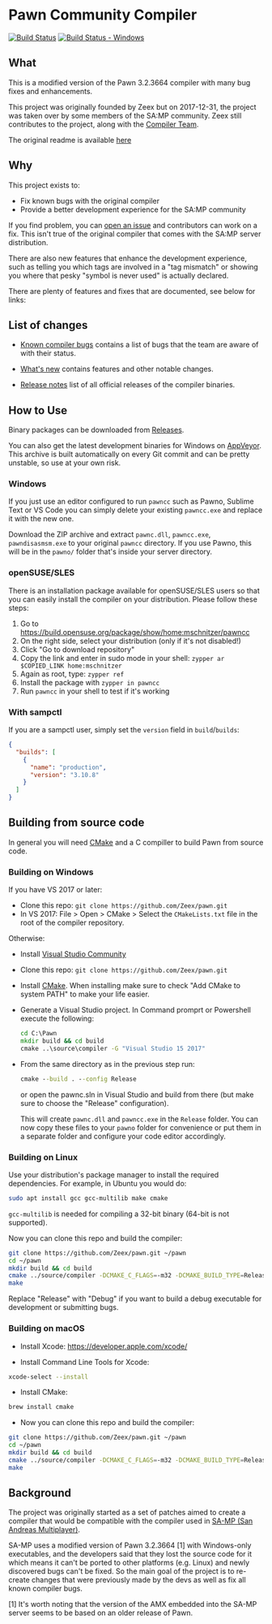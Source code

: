 # Pawn Community Compiler

[![Build Status][build_status_linux]][build_linux]
[![Build Status - Windows][build_status_win]][build_win]

## What

This is a modified version of the Pawn 3.2.3664 compiler with many bug fixes and
enhancements.

This project was originally founded by Zeex but on 2017-12-31, the project was
taken over by some members of the SA:MP community. Zeex still contributes to the
project, along with the [Compiler Team][team].

The original readme is available [here][original_readme]

## Why

This project exists to:

- Fix known bugs with the original compiler
- Provide a better development experience for the SA:MP community

If you find problem, you can [open an issue][issues] and contributors can work
on a fix. This isn't true of the original compiler that comes with the SA:MP
server distribution.

There are also new features that enhance the development experience, such as
telling you which tags are involved in a "tag mismatch" or showing you where
that pesky "symbol is never used" is actually declared.

There are plenty of features and fixes that are documented, see below for links:

## List of changes

- [Known compiler bugs][bugs] contains a list of bugs that the team are aware of
  with their status.

- [What's new][new] contains features and other notable changes.

- [Release notes][releases] list of all official releases of the compiler
  binaries.

## How to Use

Binary packages can be downloaded from [Releases][releases].

You can also get the latest development binaries for Windows on
[AppVeyor][artifacts]. This archive is built automatically on every Git commit
and can be pretty unstable, so use at your own risk.

### Windows

If you just use an editor configured to run `pawncc` such as Pawno, Sublime Text
or VS Code you can simply delete your existing `pawncc.exe` and replace it with
the new one.

Download the ZIP archive and extract `pawnc.dll`, `pawncc.exe`,
`pawndisasmsm.exe` to your original `pawncc` directory. If you use Pawno, this
will be in the `pawno/` folder that's inside your server directory.

### openSUSE/SLES

There is an installation package available for openSUSE/SLES users so that you
can easily install the compiler on your distribution. Please follow these steps:

1.  Go to <https://build.opensuse.org/package/show/home:mschnitzer/pawncc>
2.  On the right side, select your distribution (only if it's not disabled!)
3.  Click "Go to download repository"
4.  Copy the link and enter in sudo mode in your shell:
    `zypper ar $COPIED_LINK home:mschnitzer`
5.  Again as root, type: `zypper ref`
6.  Install the package with `zypper in pawncc`
7.  Run `pawncc` in your shell to test if it's working

### With sampctl

If you are a sampctl user, simply set the `version` field in `build`/`builds`:

```json
{
  "builds": [
    {
      "name": "production",
      "version": "3.10.8"
    }
  ]
}
```

## Building from source code

In general you will need [CMake](https://cmake.org/) and a C compiller to build
Pawn from source code.

### Building on Windows

If you have VS 2017 or later:

- Clone this repo: `git clone https://github.com/Zeex/pawn.git`
- In VS 2017: File > Open > CMake > Select the `CMakeLists.txt` file in the root
  of the compiler repository.

Otherwise:

- Install [Visual Studio Community](https://www.visualstudio.com/vs/community/)
- Clone this repo: `git clone https://github.com/Zeex/pawn.git`
- Install [CMake](https://cmake.org/). When installing make sure to check "Add
  CMake to system PATH" to make your life easier.

- Generate a Visual Studio project. In Command promprt or Powershell execute the
  following:

  ```cmd
  cd C:\Pawn
  mkdir build && cd build
  cmake ..\source\compiler -G "Visual Studio 15 2017"
  ```

- From the same directory as in the previous step run:

  ```cmd
  cmake --build . --config Release
  ```

  or open the pawnc.sln in Visual Studio and build from there (but make sure to
  choose the "Release" configuration).

  This will create `pawnc.dll` and `pawncc.exe` in the `Release` folder. You can
  now copy these files to your `pawno` folder for convenience or put them in a
  separate folder and configure your code editor accordingly.

### Building on Linux

Use your distribution's package manager to install the required dependencies.
For example, in Ubuntu you would do:

```sh
sudo apt install gcc gcc-multilib make cmake
```

`gcc-multilib` is needed for compiling a 32-bit binary (64-bit is not
supported).

Now you can clone this repo and build the compiler:

```sh
git clone https://github.com/Zeex/pawn.git ~/pawn
cd ~/pawn
mkdir build && cd build
cmake ../source/compiler -DCMAKE_C_FLAGS=-m32 -DCMAKE_BUILD_TYPE=Release
make
```

Replace "Release" with "Debug" if you want to build a debug executable for
development or submitting bugs.

### Building on macOS

- Install Xcode: https://developer.apple.com/xcode/

- Install Command Line Tools for Xcode:

```sh
xcode-select --install
```

- Install CMake:

```sh
brew install cmake
```

- Now you can clone this repo and build the compiler:

```sh
git clone https://github.com/Zeex/pawn.git ~/pawn
cd ~/pawn
mkdir build && cd build
cmake ../source/compiler -DCMAKE_C_FLAGS=-m32 -DCMAKE_BUILD_TYPE=Release
make
```

## Background

The project was originally started as a set of patches aimed to create a
compiler that would be compatible with the compiler used in
[SA-MP (San Andreas Multiplayer)](http://sa-mp.com/).

SA-MP uses a modified version of Pawn 3.2.3664 [1] with Windows-only
executables, and the developers said that they lost the source code for it which
means it can't be ported to other platforms (e.g. Linux) and newly discovered
bugs can't be fixed. So the main goal of the project is to re-create changes
that were previously made by the devs as well as fix all known compiler bugs.

[1] It's worth noting that the version of the AMX embedded into the SA-MP server
seems to be based on an older release of Pawn.

[build_linux]: https://travis-ci.org/pawn-lang/compiler
[build_status_linux]: https://travis-ci.org/pawn-lang/compiler.svg?branch=master
[build_win]: https://ci.appveyor.com/project/Southclaws/compiler/branch/master
[build_status_win]:
  https://ci.appveyor.com/api/projects/status/k112tbr1afrkif0n?svg=true
[team]: https://github.com/orgs/pawn-lang/teams/compiler
[original_readme]:
  https://github.com/pawn-lang/tree/master/readme_compuphase.txt
[issues]: https://github.com/pawn-lang/compiler/issues
[bugs]: https://github.com/pawn-lang/compiler/wiki/Known-compiler-bugs
[new]: https://github.com/pawn-lang/compiler/wiki/What's-new
[releases]: https://github.com/pawn-lang/compiler/releases
[artifacts]:
  https://ci.appveyor.com/project/Southclaws/compiler/branch/master/artifacts
